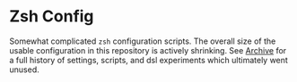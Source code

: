 # Zsh Config

Somewhat complicated `zsh` configuration scripts. The overall size of the usable configuration in this repository is actively shrinking. See [Archive](/archive/) for a full history of settings, scripts, and dsl experiments which ultimately went unused.